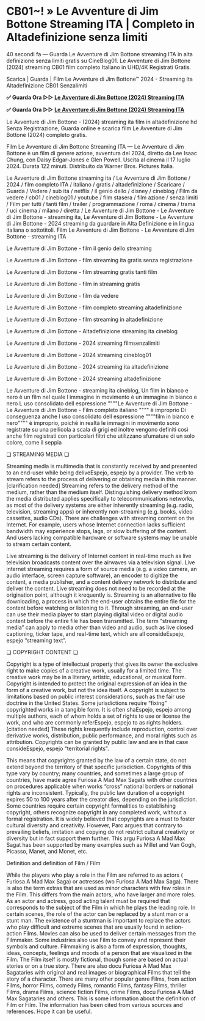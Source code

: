 # CB01~! » Le Avventure di Jim Bottone Streaming ITA | Completo in Altadefinizione senza limiti

40 secondi fa — Guarda Le Avventure di Jim Bottone streaming ITA in alta definizione senza limiti gratis su CineBlog01. Le Avventure di Jim Bottone (2024) streaming CB01 film completo Italiano in UHD/4K Registrati Gratis.

Scarica | Guarda | Film Le Avventure di Jim Bottone™ 2024 - Streaming Ita Altadefinizione CB01 Senzalimiti

**✅ Guarda Ora ▷▷ [Le Avventure di Jim Bottone (2024) Streaming ITA](https://is.gd/7a6nMi)** 

**✅ Guarda Ora ▷▷ [Le Avventure di Jim Bottone (2024) Streaming ITA](https://is.gd/7a6nMi)** 

Le Avventure di Jim Bottone - (2024) streaming ita film in altadefinizione hd Senza Registrazione, Guarda online e scarica film Le Avventure di Jim Bottone (2024) completo gratis.

Film Le Avventure di Jim Bottone Streaming ITA — Le Avventure di Jim Bottone è un film di genere azione, avventura del 2024, diretto da Lee Isaac Chung, con Daisy Edgar-Jones e Glen Powell. Uscita al cinema il 17 luglio 2024. Durata 122 minuti. Distribuito da Warner Bros. Pictures Italia.

Le Avventure di Jim Bottone streaming ita / Le Avventure di Jim Bottone / 2024 / film completo ITA / italiano / gratis / altadefinizione / Scaricare / Guarda / Vedere / sub ita / netflix / il genio dello / disney / cineblog / Film da vedere / cb01 / cineblog01 / youtube / film stasera / film azione / senza limiti / Film per tutti / tanti film / trailer / programmazione / roma / cinema / trama / uci cinema / milano / diretta / Le Avventure di Jim Bottone - Le Avventure di Jim Bottone - streaming ita, Le Avventure di Jim Bottone - Le Avventure di Jim Bottone - 2024 streaming da guardare in Alta Definizione e in lingua italiana o sottotitoli. Film Le Avventure di Jim Bottone - Le Avventure di Jim Bottone - streaming ITA

Le Avventure di Jim Bottone - film il genio dello streaming

Le Avventure di Jim Bottone - film streaming ita gratis senza registrazione

Le Avventure di Jim Bottone - film streaming gratis tanti film

Le Avventure di Jim Bottone - film in streaming gratis

Le Avventure di Jim Bottone - film da vedere

Le Avventure di Jim Bottone - film completo streaming altadefinizione

Le Avventure di Jim Bottone - film streaming in altadefinizione

Le Avventure di Jim Bottone - Altadefinizione streaming ita cineblog

Le Avventure di Jim Bottone - 2024 streaming filmsenzalimiti

Le Avventure di Jim Bottone - 2024 streaming cineblog01

Le Avventure di Jim Bottone - 2024 streaming ita altadefinizione

Le Avventure di Jim Bottone - 2024 streaming altadefinizione

Le Avventure di Jim Bottone - streaming ita cineblog, Un film in bianco e nero è un film nel quale l immagine in movimento è un immagine in bianco e nero L uso consolidato dell espressione """"Le Avventure di Jim Bottone - Le Avventure di Jim Bottone - Film completo italiano """" è improprio Di conseguenza anche l uso consolidato dell espressione """"film in bianco e nero"""" è improprio, poiché in realtà le immagini in movimento sono registrate su una pellicola a scala di grigi ed inoltre vengono definiti così anche film registrati con particolari filtri che utilizzano sfumature di un solo colore, come il seppia

❏ STREAMING MEDIA ❏

Streaming media is multimedia that is constantly received by and presented to an end-user while being deliveEspejo, espejo by a provider. The verb to stream refers to the process of delivering or obtaining media in this manner.[clarification needed] Streaming refers to the delivery method of the medium, rather than the medium itself. Distinguishing delivery method krom the media distributed applies specifically to telecommunications networks, as most of the delivery systems are either inherently streaming (e.g. radio, television, streaming apps) or inherently non-streaming (e.g. books, video cassettes, audio CDs). There are challenges with streaming content on the Internet. For example, users whose Internet connection lacks sufficient bandwidth may experience stops, lags, or slow buffering of the content. And users lacking compatible hardware or software systems may be unable to stream certain content.

Live streaming is the delivery of Internet content in real-time much as live television broadcasts content over the airwaves via a television signal. Live internet streaming requires a form of source media (e.g. a video camera, an audio interface, screen capture software), an encoder to digitize the content, a media publisher, and a content delivery network to distribute and deliver the content. Live streaming does not need to be recorded at the origination point, although it krequently is. Streaming is an alternative to file downloading, a process in which the end-user obtains the entire file for the content before watching or listening to it. Through streaming, an end-user can use their media player to start playing digital video or digital audio content before the entire file has been transmitted. The term “streaming media” can apply to media other than video and audio, such as live closed captioning, ticker tape, and real-time text, which are all consideEspejo, espejo “streaming text”.

❏ COPYRIGHT CONTENT ❏

Copyright is a type of intellectual property that gives its owner the exclusive right to make copies of a creative work, usually for a limited time. The creative work may be in a literary, artistic, educational, or musical form. Copyright is intended to protect the original expression of an idea in the form of a creative work, but not the idea itself. A copyright is subject to limitations based on public interest considerations, such as the fair use doctrine in the United States. Some jurisdictions require “fixing” copyrighted works in a tangible form. It is often shaEspejo, espejo among multiple authors, each of whom holds a set of rights to use or license the work, and who are commonly referEspejo, espejo to as rights holders.[citation needed] These rights krequently include reproduction, control over derivative works, distribution, public performance, and moral rights such as attribution. Copyrights can be granted by public law and are in that case consideEspejo, espejo “territorial rights”.

This means that copyrights granted by the law of a certain state, do not extend beyond the territory of that specific jurisdiction. Copyrights of this type vary by country; many countries, and sometimes a large group of countries, have made agree Furiosa A Mad Max Sagats with other countries on procedures applicable when works “cross” national borders or national rights are inconsistent. Typically, the public law duration of a copyright expires 50 to 100 years after the creator dies, depending on the jurisdiction. Some countries require certain copyright formalities to establishing copyright, others recognize copyright in any completed work, without a formal registration. It is widely believed that copyrights are a must to foster cultural diversity and creativity. However, Parc argues that contrary to prevailing beliefs, imitation and copying do not restrict cultural creativity or diversity but in fact support them further. This argu Furiosa A Mad Max Sagat has been supported by many examples such as Millet and Van Gogh, Picasso, Manet, and Monet, etc.

Definition and definition of Film / Film

While the players who play a role in the Film are referred to as actors ( Furiosa A Mad Max Saga) or actresses (wo Furiosa A Mad Max Saga). There is also the term extras that are used as minor characters with few roles in the Film. This differs from the main actors, who have larger and more roles. As an actor and actress, good acting talent must be required that corresponds to the subject of the Film in which he plays the leading role. In certain scenes, the role of the actor can be replaced by a stunt man or a stunt man. The existence of a stuntman is important to replace the actors who play difficult and extreme scenes that are usually found in action-action Films. Movies can also be used to deliver certain messages from the Filmmaker. Some industries also use Film to convey and represent their symbols and culture. Filmmaking is also a form of expression, thoughts, ideas, concepts, feelings and moods of a person that are visualized in the Film. The Film itself is mostly fictional, though some are based on actual stories or on a true story. There are also docu Furiosa A Mad Max Sagataries with original and real images or biographical Films that tell the story of a character. There are many other popular genre Films, from action Films, horror Films, comedy Films, romantic Films, fantasy Films, thriller Films, drama Films, science fiction Films, crime Films, docu Furiosa A Mad Max Sagataries and others. This is some information about the definition of Film or Film. The information has been cited from various sources and references. Hope it can be useful.
